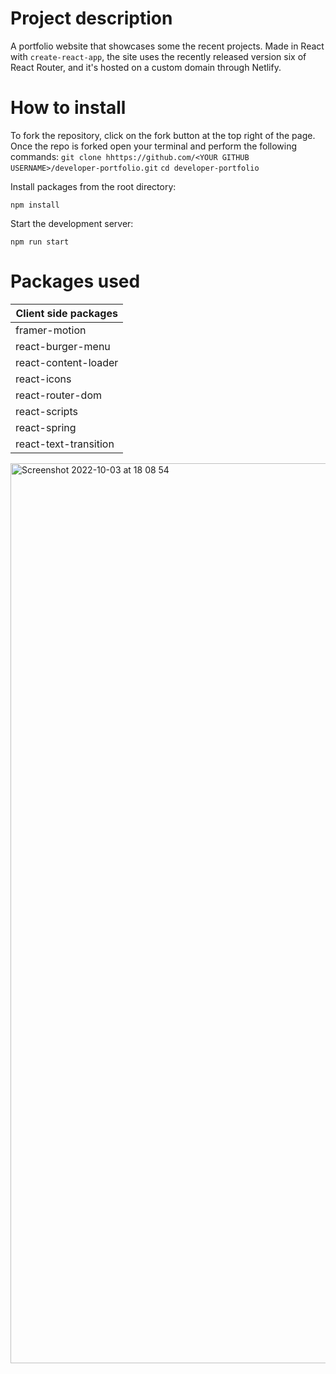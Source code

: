 # Project description

A portfolio website that showcases some the recent projects. Made in React with ```create-react-app```, the site uses the recently released version six of React Router, and it's hosted on a custom domain through Netlify.

# How to install

To fork the repository, click on the fork button at the top right of the page. Once the repo is forked open your terminal and perform the following commands: 
```git clone hhttps://github.com/<YOUR GITHUB USERNAME>/developer-portfolio.git```
```cd developer-portfolio```

Install packages from the root directory:

```npm install```

Start the development server:

```npm run start```

# Packages used

| Client side packages| 
| ----------- | 
|framer-motion| 
|react-burger-menu| 
|react-content-loader| 
|react-icons| 
|react-router-dom| 
|react-scripts| 
|react-spring| 
|react-text-transition| 

<img width="1440" alt="Screenshot 2022-10-03 at 18 08 54" src="https://user-images.githubusercontent.com/91851828/193694975-9fccb840-935c-4c91-9d8c-e94e26c77842.png">

